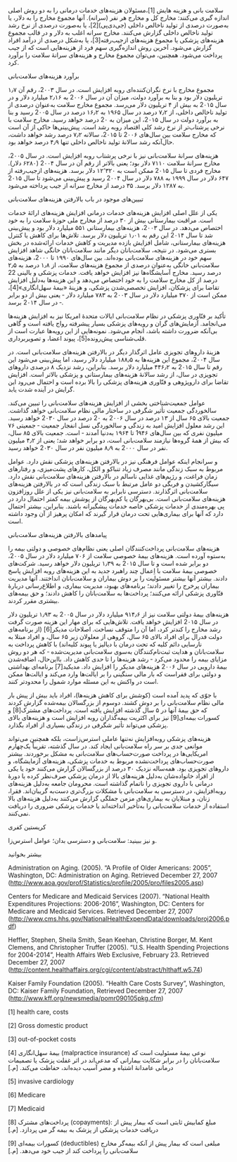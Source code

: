  سلامت بانی و هزینه هایش [1]،مسئولان هزینه‌های خدمات درمانی را به دو روش اصلی اندازه گیری می‌کنند: مخارج کل و مخارج هر نفر (سرانه). آنها مجموع مخارج را به دلار، یا به‌صورت درصدی از تولید ناخالص داخلی (جی‌دی‌پی)[2]، یا به‌صورت درصدی از نرخ رشد تولید ناخالص داخلی گزارش می‌کنند. مخارج سرانه اغلب به دلار و در قالب مجموع هزینه‌های پزشکی یا مجموع هزینه‌های ازجیب‌رفته[3]، یا به‌شکل درصدی از درآمد افراد گزارش می‌شود. آخرین روش اندازه‌گیری سهم فرد از هزینه‌هایی است که از جیب پرداخت می‌شود. همچنین، می‌توان مجموع مخارج و هزینه‌های سرانۀ سلامت را برآورد کرد.

برآورد هزینه‌های سلامت‌بانی

مجموع مخارج با نرخ نگران‌کننده‌ای روبه افزایش است. در سال 2۰۰۳، رقم آن ۱٫۷ تریلیون دلار بود و بنا به برآورد دولت، میزان آن در سال 2۰۰۶ به ۲٫۱۶ میلیارد دلار و در سال 2۰۱۵ به بیش از ۴ تریلیون دلار می‌رسد. مجموع مخارج سلامت به‌عنوان درصدی از تولید ناخالص داخلی، از ۷٫۲ درصد در سال ۱۹۶۵ به ۱۶٫۲ درصد در سال 2۰۰۵ رسید و بنا به برآورد دولت در سال 2۰۱۵، این میزان به 2۰ درصد خواهد رسید. مخارج سلامت با نرخی پرشتاب‌تر از نرخ رشد کلی اقتصاد روبه رشد است. پیش‌بینی‌ها حاکی از آن است که مخارج سلامت بین سال‌های 2۰۰۶ تا 2۰۱۵، سالانه ۷٫۲ درصد رشد خواهد داشت، حال‌آنکه رشد سالانهٔ تولید ناخالص داخلی تنها ۴٫۹ درصد خواهد بود.

هزینه‌های سرانهٔ سلامت‌بانی نیز با نرخی پرشتاب روبه افزایش است. در سال 2۰۰۵، مخارج سرانهٔ سلامت ۷۱۱۰ دلار بود؛ یعنی بالاتر از رقم آن در سال 2۰۰۴ (۶۲۸۰ دلار). مخارج فردی تا سال 2۰۱۵ ممکن است به ۱۲٬۳۲۰ دلار برسد. هزینه‌های ازجیب‌رفته از ۶۴۷ دلار در سال ۱۹۹۹ به ۷۸۸ دلار در سال 2۰۰۴ رسید و پیش‌بینی می‌شود تا سال 2۰۱۵ به ۱۲۸۷ دلار برسد. ۳۵ درصد از مخارج سرانه از جیب پرداخته می‌شود.

تبیین‌های موجود در باب بالارفتن هزینه‌های سلامت‌بانی

 یکی از علل اصلی افزایش هزینه‌های خدمات درمانی افزایش هزینه‌های ارائۀ خدمات است. مراقبت بیمارستانی بیش از ۳۰ درصد از مخارج ملی حوزهٔ سلامت را به خود اختصاص می‌دهد. در سال 2۰۰۳، هزینه‌های بیمارستانی ۵۵۱ میلیارد دلار بود و پیش‌بینی شد تا سال 2۰۱۴ این رقم به ۱٫۰۱ تریلیون دلار برسد. تلاش‌ها برای کاهش یا کنترل هزینه‌های بیمارستانی، شامل افزایش بازده مدیریت و کاهش خدمات ارائه‌شده در بخش بستری می‌شود. در نتیجه، سلامت‌بانان دیگر مانند سلامت‌بانان خانگی شاهد افزایش سهم خود در هزینه‌های سلامت‌بانی بوده‌اند. بین سال‌های ۱۹۹۰ تا 2۰۰۰، هزینه‌های سلامت‌بانی خانگی به‌عنوان درصدی از مجموع هزینه‌های سلامت، از ۱٫۸ درصد به ۲٫۵ درصد رسید. مخارج آسایشگاه‌ها نیز افزایش خواهد یافت. خدمات پزشکی و بالینی 22 درصد از کل مخارج سلامت را به خود اختصاص می‌دهد و این هزینه‌ها به‌دلیل افزایش تقاضا برای پزشکان، افزایش تخصصی‌شدن پزشکی، و هزینهٔ «بیمهٔ سهل‌انگاری»[4]، ممکن است از ۳۷۰ میلیارد دلار در سال 2۰۰۳ به ۷۸۳ میلیارد دلار ‐ یعنی بیش از دو برابر ‐ در سال 2۰۱۴ برسد.

 تأکید بر فنّاوری پزشکی در نظام سلامت‌بانی ایالات متحدهٔ امریکا نیز به افزایش هزینه‌ها می‌انجامد. آزمایش‌های گران و رویه‌های پزشکی بسیار پیشرفته رواج یافته است و گاهی بی‌آنکه ضرورت داشته باشد، انجام می‌شود. نمونه‌هایی از این رویه‌ها عبارت است از قلب‌شناسی پیش‌رونده[5]، پیوند اعضا، و تصویربرداری.

 هزینهٔ داروهای تجویزی عامل اثرگذار دیگر در بالارفتن هزینه‌های سلامت‌بانی است. در سال 2۰۰۴، مجموع این هزینه‌ها به ۱۸۸٫۵ میلیارد دلار رسید، اما پیش‌بینی می‌شود این رقم تا سال 2۰۱۵ به ۴۴۶٫۲ میلیارد دلار برسد. بنابراین، رشد نزدیک ۸ درصدی داروهای تجویزی در سال، از رشد سالانهٔ هزینه‌های بیمارستانی و پزشکی بالاتر است. افزایش تقاضا برای داروپژوهی و فنّاوری هزینه‌های پزشکی را بالا برده است و احتمال می‌رود این گرایش در آینده شدت یابد.

عوامل جمعیت‌شناختی بخشی از افزایش هزینه‌های سلامت‌بانی را تبیین می‌کند. سالخوردگی جمعیت تأثیر شگرفی در ساختار مالی نظام سلامت‌بانی خواهد گذاشت. جمعیت بالای ۶۵ سال از ۱۳ درصد در سال 2۰۰۶ به 2۰ درصد در سال 2۰۳۰ خواهد رسید. این رشد معلول افزایش امید به زندگی و سالخوردگی نسل انفجار جمعیت ‐ جمعیتی ۷۶ میلیون نفری که بین سال‌های 1۹۴۶ تا ۱۹۶۴ به‌دنیا آمدند ‐ است. جمعیت بالای ۸۵ سال، که بیش از همۀ گروه‌ها نیازمند سلامت‌بانی است، دو برابر خواهد شد؛ یعنی از ۴٫۲ میلیون نفر در سال 2۰۰۰ به ۸٫۹ میلیون نفر در سال 2۰۳۰ خواهد رسید.

و سرانجام اینکه عوامل فرهنگی نیز در بالارفتن هزینه‌های پزشکی نقش دارد. عوامل مربوط به سبک زندگی مانند مصرف زیاد تنباکو و الکل، کارهای پشت‌میزی، و رفتارهای زمان فراغت، و رژیم‌های غذایی ناسالم در بالارفتن هزینه‌های سلامت‌بانی نقش دارد. سیگارکشیدن و فربگی دو عامل مرتبط با سبک زندگی است که در بالارفتن هزینه‌های سلامت‌بانی اثرگذارند. دسترسی نابرابر به سلامت‌بانی نیز یکی از علل روزافزون هزینه‌های سلامت‌بانی است. بی‌بهرگان یا کم‌بهرگان از پوشش بیمه کمتر احتمال دارد در پی بهره‌مندی از خدمات پزشکی خاصه خدمات پیشگیرانه باشند. بنابراین، بیشتر احتمال دارد که آنها برای بیماری‌هایی تحت درمان قرار گیرند که امکان پرهیز از آن وجود داشته است.

پیامدهای بالارفتن هزینه‌های سلامت‌بانی

هزینه‌های سلامت‌بانی پرداخت‌کنندگان اصلی یعنی نظام‌های خصوصی و دولتی بیمه را به‌ستوه آورده است. هزینه‌های بیمهٔ خصوصی سلامت از ۷۰۶ میلیارد دلار در سال 2۰۰۵، دو برابر شده است و تا سال 2۰۱۵ به ۱٫۳۹ تریلیون دلار خواهد رسید. شرکت‌های خصوصی بیمهٔ سلامت با اِعمال چند راهبرد جدید به این هزینه‌های روبه افزایش پاسخ دادند. بیشتر آنها بیشتر مسئولیت را بر دوش بیماران و سلامت‌بانان انداختند. آنها مدیریت بیماران پرخرج را تغییر دادند؛ برنامه‌های بهبود، مدیریت بیماری، و اطلاع‌رسانی دربارۀ فنّاوری پزشکی ارائه می‌کنند؛ پرداخت‌ها به سلامت‌بانان را کاهش دادند؛ و حق بیمه‌های بیشتری مقرر کردند.

 هزینه‌های بیمهٔ دولتی سلامت نیز از ۹۱۴٫۶ میلیارد دلار در سال 2۰۰۵ به ۱٫۹۳ تریلیون دلار در سال 2۰۱۵ افزایش خواهد یافت. تلاش‌هایی که برای مهار این هزینه صورت گرفت رشد مخارج را کندتر کرد، اما آن را متوقف نساخت. اصلاحات مدیکر[6] (از برنامه‌های دولت فدرال برای افراد بالای ۶۵ سال، گروهی از معلولان زیر ۶۵ سال، و افراد مبتلا به نارسایی دائم کلیه که تحت درمان با دیالیز یا پیوند کلیه‌اند) با کاهش پرداخت به سلامت‌بانان و هدایت ثبت‌نام‌کنندگان به‌سوی سلامت‌بانی مدیریت‌شده ‐ که هر دو روش مزایای بیمه را محدود می‌کرد ‐ رشد هزینه‌ها را تا حدی کاهش داد. بااین‌حال، اضافه‌شدن بیمۀ دارویی در سال 2۰۰۶ هزینه‌های مدیکر را افزایش داد. مدیکید[7] برنامه‌ای بهداشتی و دولتی برای فقراست که بار مالی سنگینی را بر ایالت‌ها وارد می‌کند و ایالت‌ها ممکن است در واکنش به این مسئله موارد شمول را محدودتر کنند.

با جوّی که پدید آمده است (کوشش برای کاهش هزینه‌ها)، افراد باید بیش از پیش بار مالی نظام سلامت‌بانی را بر دوش کشند. دوسوم از بزرگسالان بیمه‌شده گزارش کردند که حق بیمهٔ آنها در ۵ سال گذشته افزایش یافته است. پرداخت‌های مشترک[8] و کسورات بیمه‌ای[9] نیز برای اکثریت بیمه‌گذاران روبه افزایش است و هزینه‌های بالای پزشکی می‌تواند تأثیر شگرفی در زندگی بسیاری از افراد بگذارد.

 هزینه‌های پزشکی روبه‌افزایش نه‌تنها عاملی استرس‌زاست، بلکه همچنین می‌تواند موانعی جدی بر سر راه سلامت‌بانی ایجاد کند. در سال گذشته، تقریباً یک‌چهارم امریکایی‌ها در پرداخت صورت‌حساب‌های سلامت‌بانی به مشکل برخوردند. بیشتر صورت‌حساب‌های پرداخت‌نشده مربوط به خدمات پزشکی، هزینه‌های آزمایشگاه، و داروهای تجویزی بود. همه‌ساله نزدیک ۳۰ درصد از بزرگسالان گزارش می‌کنند خود یا یکی از افراد خانواده‌شان به‌دلیل هزینه‌های بالا از درمان پزشکی صرف‌نظر کرده یا دورهٔ درمانی با داروی تجویزی را ناتمام گذاشته است. محرومان جامعه به‌دلیل هزینه‌های روبه‌افزایش، در دسترسی به سلامت‌بانی با مشکلات بزرگ‌تری دست‌به گریبان‌اند. فقرا، زنان، و مبتلایان به بیماری‌های مزمن جملگی گزارش می‌کنند به‌دلیل هزینه‌های بالا استفاده از خدمات سلامت‌بانی را به‌تأخیر انداخته‌اند یا خدمات پزشکی ضروری را دریافت نمی‌کنند.

کریستین کفری

  


و نیز ببینید: سلامت‌بانی و دسترسی بدان؛ عوامل استرس‌زا.

  


بیشتر بخوانید

  


 Administration on Aging. (2005). “A Profile of Older Americans: 2005”, Washington, DC: Administration on Aging. Retrieved December 27, 2007 (http://www.aoa.gov/prof/Statistics/profile/2005/pro/files2005.asp)

Centers for Medicare and Medicaid Services (2007). “National Health Expenditures Projections: 2006-2016”, Washington, DC: Centers for Medicare and Medicaid Services. Retrieved December 27, 2007 (http://www.cms.hhs.gov/NationalHealthExpendData/downloads/proj2006.pdf)

Heffler, Stephen, Sheila Smith, Sean Keehan, Christine Borger, M. Kent Clemens, and Christopher Truffer (2005). “U.S. Health Spending Projections for 2004-2014”, Health Affairs Web Exclusive, February 23. Retrieved December 27, 2007 (http://content.healthaffairs.org/cgi/content/abstract/hlthaff.w5.74)

Kaiser Family Foundation (2005). “Health Care Costs Survey”, Washington, DC: Kaiser Family Foundation, Retrieved December 27, 2007 (http://www.kff.org/newsmedia/pomr090105pkg.cfm)

  


[1] health care, costs

[2] Gross domestic product

[3] out-of-pocket costs

[4] بیمهٔ سهل‌انگاری (malpractice insurance) نوعی بیمۀ مسئولیت است که سلامت‌بانان را در برابر شکایت بیمارانی که مدعی‌اند در اثر غفلت پزشک یا تصمیمات درمانی عامدانۀ اشتباه و مضر آسیب دیده‌اند، حفاظت می‌کند. [م.]

 [5] invasive cardiology

 [6] Medicare

 [7] Medicaid

 [8] پرداخت‌های مشترک (copayments): مبلغ کمابیش ثابتی است که بیمار پیش از دریافت خدمات پزشکی از پزشک به بیمه گر می پردازد. [م.]

 [9] کسورات بیمه‌ای (deductibles) مبلغی است که بیمار پیش از آنکه بیمه‌گر مخارج سلامت‌بانی را پرداخت کند از جیب خود می‌دهد. [م.]

  


 

  


 

  


 

 